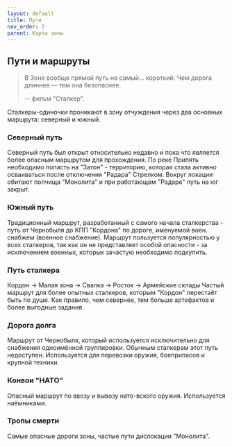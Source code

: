```yaml
---
layout: default
title: Пути
nav_order: 2
parent: Карта зоны
---
```


## Пути и маршруты

> В Зоне вообще прямой путь не самый… короткий. Чем дорога длиннее — тем она безопаснее.
> 
> -- фильм "Сталкер".

Сталкеры-одиночки проникают в зону отчуждения через два основных маршрута: северный и южный.

### Северный путь

Северный путь был открыт относительно недавно и пока что является более опасным маршрутом для прохождения. По реке Припять необходимо попасть на "Затон" - территорию, которая стала активно осваиваться после отключения "Радара" Стрелком. Вокруг локации обитают полчища "Монолита" и при работающем "Радаре" путь на юг закрыт.

### Южный путь

Традиционный маршрут, разработанный с самого начала сталкерства - путь от Чернобыля до КПП "Кордона" по дороге, именуемой воен. снабжем (военное снабжение). Маршрут пользуется популярностью у всех сталкеров, так как он не представляет особой опасности - за исключением военных, которых зачастую необходимо подкупить.

### Путь сталкера

Кордон -> Малая зона -> Свалка -> Росток -> Армейские склады
Частый маршрут для более опытных сталкеров, которым "Кордон" перестаёт быть по душе. Как правило, чем севернее, тем больше артефактов и более выгодные задания.

### Дорога долга

Маршрут от Чернобыля, который используется исключительно для снабжения одноимённой группировки. Обычным сталкерам этот путь недоступен. Используется для перевозки оружия, боеприпасов и крупной техники.

### Конвои "НАТО"

Опасный маршрут по ввозу и вывозу нато-вского оружия. Используется наёмниками.

### Тропы смерти

Самые опасные дороги зоны, частые пути дислокации "Монолита".